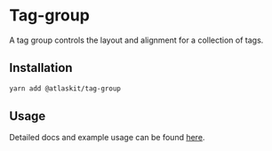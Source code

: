 # Tag-group

A tag group controls the layout and alignment for a collection of tags.

## Installation

```sh
yarn add @atlaskit/tag-group
```

## Usage

Detailed docs and example usage can be found [here](https://atlassian.design/components/tag-group/).
